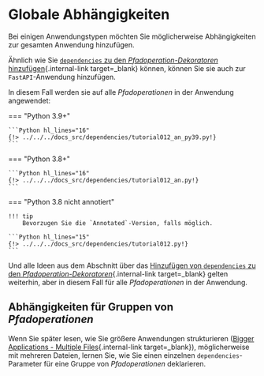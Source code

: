 # Globale Abhängigkeiten

Bei einigen Anwendungstypen möchten Sie möglicherweise Abhängigkeiten zur gesamten Anwendung hinzufügen.

Ähnlich wie Sie [`dependencies` zu den *Pfadoperation-Dekoratoren* hinzufügen](dependencies-in-path-operation-decorators.md){.internal-link target=_blank} können, können Sie sie auch zur `FastAPI`-Anwendung hinzufügen.

In diesem Fall werden sie auf alle *Pfadoperationen* in der Anwendung angewendet:

=== "Python 3.9+"

    ```Python hl_lines="16"
    {!> ../../../docs_src/dependencies/tutorial012_an_py39.py!}
    ```

=== "Python 3.8+"

    ```Python hl_lines="16"
    {!> ../../../docs_src/dependencies/tutorial012_an.py!}
    ```

=== "Python 3.8 nicht annotiert"

    !!! tip
        Bevorzugen Sie die `Annotated`-Version, falls möglich.

    ```Python hl_lines="15"
    {!> ../../../docs_src/dependencies/tutorial012.py!}
    ```

Und alle Ideen aus dem Abschnitt über das [Hinzufügen von `dependencies` zu den *Pfadoperation-Dekoratoren*](dependencies-in-path-operation-decorators.md){.internal-link target=_blank} gelten weiterhin, aber in diesem Fall für alle *Pfadoperationen* in der Anwendung.

## Abhängigkeiten für Gruppen von *Pfadoperationen*

Wenn Sie später lesen, wie Sie größere Anwendungen strukturieren ([Bigger Applications - Multiple Files](../../tutorial/bigger-applications.md){.internal-link target=_blank}), möglicherweise mit mehreren Dateien, lernen Sie, wie Sie einen einzelnen `dependencies`-Parameter für eine Gruppe von *Pfadoperationen* deklarieren.
